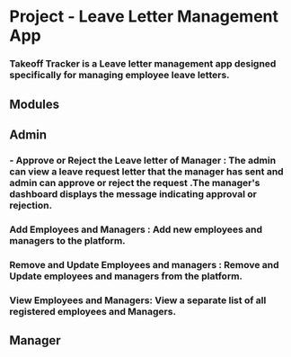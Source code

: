 # Project - Leave Letter Management App
### Takeoff Tracker is a Leave letter management app designed specifically for managing employee leave letters.
## Modules
## Admin
### - Approve or Reject the Leave letter of Manager : The admin can view a leave request letter that the manager has sent and admin can approve or reject the request .The manager's dashboard displays the message indicating approval or rejection.
### Add Employees and Managers : Add new employees and managers to the platform. 
### Remove and Update Employees and managers : Remove and Update employees and managers from the platform.
### View Employees and Managers: View a separate list of all registered employees and Managers. 
## Manager
### 
